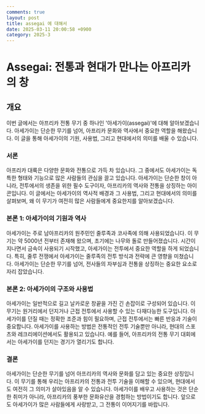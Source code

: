 ```yaml
---
comments: true
layout: post
title: assegai 에 대해서
date: 2025-03-11 20:00:58 +0900
category: 2025-3
---
```


# Assegai: 전통과 현대가 만나는 아프리카의 창

## 개요
이번 글에서는 아프리카 전통 무기 중 하나인 '아세가이(assegai)'에 대해 알아보겠습니다. 아세가이는 단순한 무기를 넘어, 아프리카 문화와 역사에서 중요한 역할을 해왔습니다. 이 글을 통해 아세가이의 기원, 사용법, 그리고 현대에서의 의미를 배울 수 있습니다.

### 서론
아프리카 대륙은 다양한 문화와 전통으로 가득 차 있습니다. 그 중에서도 아세가이는 독특한 형태와 기능으로 많은 사람들의 관심을 끌고 있습니다. 아세가이는 단순한 창이 아니라, 전투에서의 생존을 위한 필수 도구이자, 아프리카의 역사와 전통을 상징하는 아이콘입니다. 이 글에서는 아세가이의 역사적 배경과 그 사용법, 그리고 현대에서의 의미를 살펴보며, 왜 이 무기가 여전히 많은 사람들에게 중요한지를 알아보겠습니다.

### 본론 1: 아세가이의 기원과 역사
아세가이는 주로 남아프리카의 원주민인 줄루족과 코사족에 의해 사용되었습니다. 이 무기는 약 5000년 전부터 존재해 왔으며, 초기에는 나무와 돌로 만들어졌습니다. 시간이 지나면서 금속이 사용되기 시작했고, 아세가이는 전투에서 중요한 역할을 하게 되었습니다. 특히, 줄루 전쟁에서 아세가이는 줄루족의 전투 방식과 전략에 큰 영향을 미쳤습니다. 아세가이는 단순한 무기를 넘어, 전사들의 자부심과 전통을 상징하는 중요한 요소로 자리 잡았습니다.

### 본론 2: 아세가이의 구조와 사용법
아세가이는 일반적으로 길고 날카로운 창끝을 가진 긴 손잡이로 구성되어 있습니다. 이 무기는 원거리에서 던지거나 근접 전투에서 사용할 수 있는 다재다능한 도구입니다. 아세가이를 던질 때는 정확한 조준과 힘이 필요하며, 근접 전투에서는 빠른 반응과 기술이 중요합니다. 아세가이를 사용하는 방법은 전통적인 전투 기술뿐만 아니라, 현대의 스포츠와 레크리에이션에서도 활용되고 있습니다. 예를 들어, 아프리카의 전통 무기 대회에서는 아세가이를 던지는 경기가 열리기도 합니다.

### 결론
아세가이는 단순한 무기를 넘어 아프리카의 역사와 문화를 담고 있는 중요한 상징입니다. 이 무기를 통해 우리는 아프리카의 전통과 전투 기술을 이해할 수 있으며, 현대에서도 여전히 그 의미가 살아있음을 알 수 있습니다. 아세가이를 배우고 사용하는 것은 단순한 취미가 아니라, 아프리카의 풍부한 문화유산을 경험하는 방법이기도 합니다. 앞으로도 아세가이가 많은 사람들에게 사랑받고, 그 전통이 이어지기를 바랍니다.